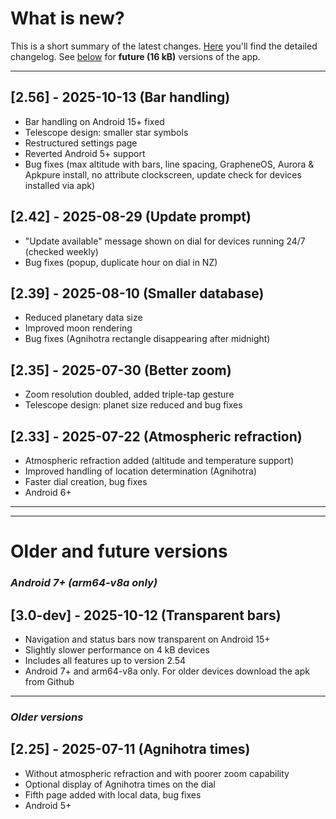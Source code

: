 # What is new?
This is a short summary of the latest changes. [Here](./CHANGELOG.md) you'll find the detailed changelog. See [below](#future) for **future (16 kB)** versions of the app.

---

## [2.56] - 2025-10-13 (Bar handling)

- Bar handling on Android 15+ fixed
- Telescope design: smaller star symbols
- Restructured settings page
- Reverted Android 5+ support
- Bug fixes (max altitude with bars, line spacing, GrapheneOS, Aurora & Apkpure install, no attribute clockscreen, update check for devices installed via apk)

## [2.42] - 2025-08-29 (Update prompt) 

- "Update available" message shown on dial for devices running 24/7 (checked weekly)
- Bug fixes (popup, duplicate hour on dial in NZ)
  
## [2.39] - 2025-08-10 (Smaller database) 

- Reduced planetary data size
- Improved moon rendering
- Bug fixes (Agnihotra rectangle disappearing after midnight)
  
## [2.35] - 2025-07-30 (Better zoom)

- Zoom resolution doubled, added triple-tap gesture
- Telescope design: planet size reduced and bug fixes
  
## [2.33] - 2025-07-22 (Atmospheric refraction)

- Atmospheric refraction added (altitude and temperature support)
- Improved handling of location determination (Agnihotra)
- Faster dial creation, bug fixes
- Android 6+

---
---
<a name="future"></a>
# Older and future versions 

### *Android 7+ (arm64-v8a only)*

## [3.0-dev] - 2025-10-12 (Transparent bars) 
- Navigation and status bars now transparent on Android 15+
- Slightly slower performance on 4 kB devices
- Includes all features up to version 2.54
- Android 7+ and arm64-v8a only. For older devices download the apk from Github 

---
<a name="older"></a>
### *Older versions*

## [2.25] - 2025-07-11 (Agnihotra times)

- Without atmospheric refraction and with poorer zoom capability
- Optional display of Agnihotra times on the dial
- Fifth page added with local data, bug fixes
- Android 5+






